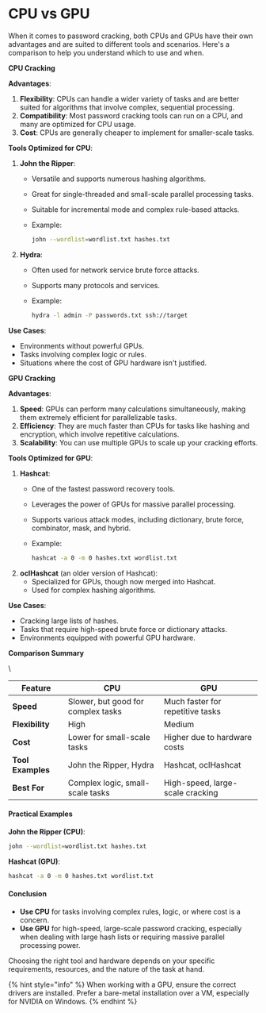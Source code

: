 # CPU vs GPU

When it comes to password cracking, both CPUs and GPUs have their own advantages and are suited to different tools and scenarios. Here's a comparison to help you understand which to use and when.

**CPU Cracking**

**Advantages**:

1. **Flexibility**: CPUs can handle a wider variety of tasks and are better suited for algorithms that involve complex, sequential processing.
2. **Compatibility**: Most password cracking tools can run on a CPU, and many are optimized for CPU usage.
3. **Cost**: CPUs are generally cheaper to implement for smaller-scale tasks.

**Tools Optimized for CPU**:

1. **John the Ripper**:
   * Versatile and supports numerous hashing algorithms.
   * Great for single-threaded and small-scale parallel processing tasks.
   * Suitable for incremental mode and complex rule-based attacks.
   *   Example:

       ```bash
       john --wordlist=wordlist.txt hashes.txt
       ```
2. **Hydra**:
   * Often used for network service brute force attacks.
   * Supports many protocols and services.
   *   Example:

       ```bash
       hydra -l admin -P passwords.txt ssh://target
       ```

**Use Cases**:

* Environments without powerful GPUs.
* Tasks involving complex logic or rules.
* Situations where the cost of GPU hardware isn't justified.

**GPU Cracking**

**Advantages**:

1. **Speed**: GPUs can perform many calculations simultaneously, making them extremely efficient for parallelizable tasks.
2. **Efficiency**: They are much faster than CPUs for tasks like hashing and encryption, which involve repetitive calculations.
3. **Scalability**: You can use multiple GPUs to scale up your cracking efforts.

**Tools Optimized for GPU**:

1. **Hashcat**:
   * One of the fastest password recovery tools.
   * Leverages the power of GPUs for massive parallel processing.
   * Supports various attack modes, including dictionary, brute force, combinator, mask, and hybrid.
   *   Example:

       ```bash
       hashcat -a 0 -m 0 hashes.txt wordlist.txt
       ```
2. **oclHashcat** (an older version of Hashcat):
   * Specialized for GPUs, though now merged into Hashcat.
   * Used for complex hashing algorithms.

**Use Cases**:

* Cracking large lists of hashes.
* Tasks that require high-speed brute force or dictionary attacks.
* Environments equipped with powerful GPU hardware.

**Comparison Summary**

\


| Feature           | CPU                                | GPU                              |
| ----------------- | ---------------------------------- | -------------------------------- |
| **Speed**         | Slower, but good for complex tasks | Much faster for repetitive tasks |
| **Flexibility**   | High                               | Medium                           |
| **Cost**          | Lower for small-scale tasks        | Higher due to hardware costs     |
| **Tool Examples** | John the Ripper, Hydra             | Hashcat, oclHashcat              |
| **Best For**      | Complex logic, small-scale tasks   | High-speed, large-scale cracking |

#### Practical Examples

**John the Ripper (CPU)**:

```bash
john --wordlist=wordlist.txt hashes.txt
```

**Hashcat (GPU)**:

```bash
hashcat -a 0 -m 0 hashes.txt wordlist.txt
```

#### Conclusion

* **Use CPU** for tasks involving complex rules, logic, or where cost is a concern.
* **Use GPU** for high-speed, large-scale password cracking, especially when dealing with large hash lists or requiring massive parallel processing power.

Choosing the right tool and hardware depends on your specific requirements, resources, and the nature of the task at hand.

{% hint style="info" %}
When working with a GPU, ensure the correct drivers are installed. Prefer a bare-metal installation over a VM, especially for NVIDIA on Windows.
{% endhint %}
